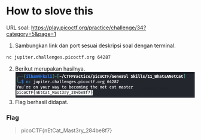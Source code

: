 # How to slove this

URL soal: https://play.picoctf.org/practice/challenge/34?category=5&page=1

1. Sambungkan link dan port sesuai deskripsi soal dengan terminal.
```bash
nc jupiter.challenges.picoctf.org 64287
```
2. Berikut merupakan hasilnya.<br>
![gambar1](images/gambar01_Gener_11.png)
3. Flag berhasil didapat.

### Flag
>picoCTF{nEtCat_Mast3ry_284be8f7}